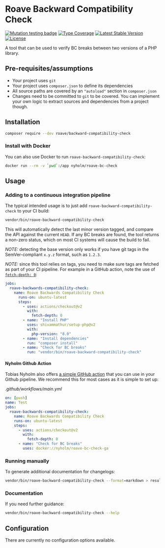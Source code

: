 # Roave Backward Compatibility Check

[![Mutation testing badge](https://img.shields.io/endpoint?style=flat&url=https%3A%2F%2Fbadge-api.stryker-mutator.io%2Fgithub.com%2FRoave%2FBackwardCompatibilityCheck%2Fmaster)](https://dashboard.stryker-mutator.io/reports/github.com/Roave/BackwardCompatibilityCheck/master)
[![Type Coverage](https://shepherd.dev/github/Roave/BackwardCompatibilityCheck/coverage.svg)](https://shepherd.dev/github/Roave/BackwardCompatibilityCheck)
[![Latest Stable Version](https://poser.pugx.org/roave/backward-compatibility-check/v/stable)](https://packagist.org/packages/roave/backward-compatibility-check)
[![License](https://poser.pugx.org/roave/backward-compatibility-check/license)](https://packagist.org/packages/roave/backward-compatibility-check)

A tool that can be used to verify BC breaks between two versions
of a PHP library.

## Pre-requisites/assumptions

 * Your project uses `git`
 * Your project uses `composer.json` to define its dependencies
 * All source paths are covered by an `"autoload"` section in `composer.json`
 * Changes need to be committed to `git` to be covered. You can implement your own logic to extract sources and dependencies from a project though.

## Installation

```bash
composer require --dev roave/backward-compatibility-check
```

### Install with Docker

You can also use Docker to run `roave-backward-compatibility-check`: 

```bash
docker run --rm -v `pwd`:/app nyholm/roave-bc-check
```

## Usage

### Adding to a continuous integration pipeline

The typical intended usage is to just add `roave-backward-compatibility-check`
to your CI build:

```bash
vendor/bin/roave-backward-compatibility-check
```

This will automatically detect the last minor version tagged, and
compare the API against the current `HEAD`. If any BC breaks are found,
the tool returns a non-zero status, which on most CI systems will cause
the build to fail.

*NOTE:* detecting the base version only works if you have git tags in
the SemVer-compliant `x.y.z` format, such as `1.2.3`.

*NOTE:* since this tool relies on tags, you need to make sure tags are fetched
as part of your CI pipeline. For example in a GitHub action, note the use of
[`fetch-depth: 0`](https://github.com/actions/checkout#fetch-all-history-for-all-tags-and-branches):

```yaml
jobs:
  roave-backwards-compatibility-check:
    name: Roave Backwards Compatibility Check
      runs-on: ubuntu-latest
      steps:
        - uses: actions/checkout@v2
          with:
            fetch-depth: 0
        - name: "Install PHP"
          uses: shivammathur/setup-php@v2
          with:
            php-version: "8.0"
        - name: "Install dependencies"
          run: "composer install"
        - name: "Check for BC breaks"
          run: "vendor/bin/roave-backward-compatibility-check"
```

#### Nyholm Github Action

Tobias Nyholm also offers [a simple GitHub action](https://github.com/Nyholm/roave-bc-check-docker)
that you can use in your Github pipeline. We recommend this for most cases as
it is simple to set up:

_.github/workflows/main.yml_
```yaml
on: [push]
name: Test
jobs:
  roave-backwards-compatibility-check:
    name: Roave Backwards Compatibility Check
    runs-on: ubuntu-latest
    steps:
      - uses: actions/checkout@v2
        with:
          fetch-depth: 0
      - name: "Check for BC breaks"
        uses: docker://nyholm/roave-bc-check-ga
```

### Running manually

To generate additional documentation for changelogs:

```bash
vendor/bin/roave-backward-compatibility-check --format=markdown > results.md
```

### Documentation

If you need further guidance:

```bash
vendor/bin/roave-backward-compatibility-check --help
```

## Configuration

There are currently no configuration options available.
